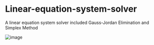 # Linear-equation-system-solver
A linear equation system solver included Gauss-Jordan Elimination and Simplex Method

![image](https://github.com/CPCAlex/Linear-equation-system-solver/assets/123777326/42a05369-4bc8-4261-83d3-1561a5afd3c3)
